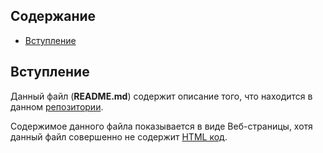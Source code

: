 ## Содержание

* [Вступление](#Вступление)

## Вступление

Данный файл (**README.md**) содержит описание того, что находится в данном [репозитории](GLOSSARY.md#Репозиторий).

Содержимое данного файла показывается в виде Веб-страницы, хотя данный файл совершенно не содержит [HTML код](GLOSSARY.md#html-код).
